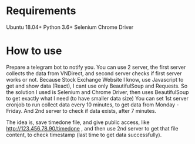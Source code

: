 # Requirements
Ubuntu 18.04+
Python 3.6+
Selenium
Chrome Driver
# How to use
Prepare a telegram bot to notify you.
You can use 2 server, the first server collects the data from VNDirect, and second server checks if first server works or not.
Because Stock Exchange Website I know, use Javascript to get and show data (React), I cant use only BeautifulSoup and Requests. So the solution I used is Selenium and Chrome Driver, then uses BeautifulSoup to get exactly what I need (to have smaller data size)
You can set 1st server cronjob to run collect data every 10 minutes, to get data from Monday - Friday. And 2nd server to check if data exists, after 7 minutes.

The idea is, save timedone file, and give public access, like http://123.456.78.90/timedone , and then use 2nd server to get that file content, to check timestamp (last time to get data successfully).
